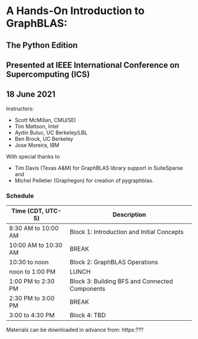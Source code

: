 # A Hands-On Introduction to GraphBLAS:
## The Python Edition

## Presented at IEEE International Conference on Supercomputing (ICS)

## 18 June 2021

Instructors:
- Scott McMillan, CMU/SEI
- Tim Mattson, Intel
- Aydin Buluc, UC Berkeley/LBL
- Ben Brock, UC Berkeley
- Jose Moreira, IBM

With special thanks to 
- Tim Davis (Texas A&M) for GraphBLAS library support in SuiteSparse and 
- Michel Pelletier (Graphegon) for creation of pygraphblas.

### Schedule 

| Time  (CDT, UTC-5)     | Description             |
| ---------------------- | ----------------------- |
| 8:30 AM to 10:00 AM    | Block 1: Introduction and Initial Concepts |
| 10:00 AM to 10:30 AM   | BREAK |
| 10:30 to noon          | Block 2: GraphBLAS Operations |
| noon to 1:00 PM        | LUNCH |
| 1:00 PM to 2:30 PM     | Block 3: Building BFS and Connected Components |
| 2:30 PM to 3:00 PM     | BREAK |
| 3:00 to 4:30 PM        | Block 4: TBD |

Materials can be downloaded in advance from: https:???